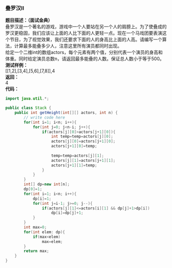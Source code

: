 <a name="oNOqM"></a>
### 叠罗汉II
**题目描述：（面试金典）**<br />叠罗汉是一个著名的游戏，游戏中一个人要站在另一个人的肩膀上。为了使叠成的罗汉更稳固，我们应该让上面的人比下面的人更轻一点。现在一个马戏团要表演这个节目，为了视觉效果，我们还要求下面的人的身高比上面的人高。请编写一个算法，计算最多能叠多少人，注意这里所有演员都同时出现。<br />给定一个二维int的数组actors，每个元素有两个值，分别代表一个演员的身高和体重。同时给定演员总数n，请返回最多能叠的人数。保证总人数小于等于500。<br />**测试样例：**<br />[[1,2],[3,4],[5,6],[7,8]],4<br />**返回：**<br />4<br />**代码：**
```java
import java.util.*;

public class Stack {
    public int getHeight(int[][] actors, int n) {
        // write code here
        for(int i=1; i<n; i++){
            for(int j=0; j<n-i; j++){
                if(actors[j][0]>actors[j+1][0]){
                    int temp=temp=actors[j][0];
                    actors[j][0]=actors[j+1][0];
                    actors[j+1][0]=temp;
                     
                    temp=temp=actors[j][1];
                    actors[j][1]=actors[j+1][1];
                    actors[j+1][1]=temp;
                }
            }
        }
        int[] dp=new int[n];
        dp[0]=1;
        for(int i=1; i<n; i++){
            dp[i]=1;
            for(int j=i-1; j>=0; j--){
                if(actors[j][1]<=actors[i][1] && dp[j]+1>dp[i])
                    dp[i]=dp[j]+1;
            }
        }
        int max=0;
        for(int elem: dp){
            if(max<elem)
                max=elem;
        }
        return max;
    }
}
```